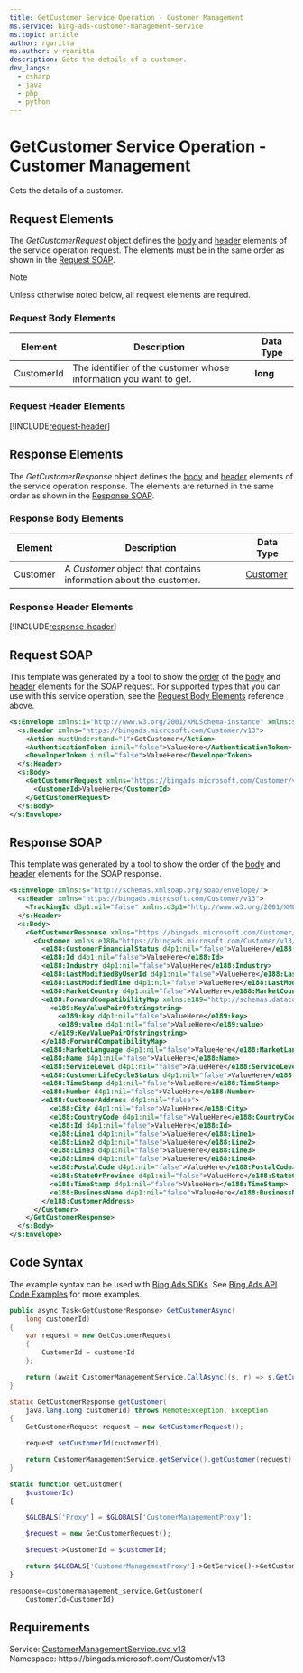 ```yaml
---
title: GetCustomer Service Operation - Customer Management
ms.service: bing-ads-customer-management-service
ms.topic: article
author: rgaritta
ms.author: v-rgaritta
description: Gets the details of a customer.
dev_langs: 
  - csharp
  - java
  - php
  - python
---
```

# GetCustomer Service Operation - Customer Management
Gets the details of a customer.

## <a name="request"></a>Request Elements
The *GetCustomerRequest* object defines the [body](#request-body) and [header](#request-header) elements of the service operation request. The elements must be in the same order as shown in the [Request SOAP](#request-soap). 

> [!NOTE]
> Unless otherwise noted below, all request elements are required.

### <a name="request-body"></a>Request Body Elements

|Element|Description|Data Type|
|-----------|---------------|-------------|
|<a name="customerid"></a>CustomerId|The identifier of the customer whose information you want to get.|**long**|

### <a name="request-header"></a>Request Header Elements
[!INCLUDE[request-header](./includes/request-header.md)]

## <a name="response"></a>Response Elements
The *GetCustomerResponse* object defines the [body](#response-body) and [header](#response-header) elements of the service operation response. The elements are returned in the same order as shown in the [Response SOAP](#response-soap).

### <a name="response-body"></a>Response Body Elements

|Element|Description|Data Type|
|-----------|---------------|-------------|
|<a name="customer"></a>Customer|A *Customer* object that contains information about the customer.|[Customer](customer.md)|

### <a name="response-header"></a>Response Header Elements
[!INCLUDE[response-header](./includes/response-header.md)]

## <a name="request-soap"></a>Request SOAP
This template was generated by a tool to show the [order](../guides/services-protocol.md#element-order) of the [body](#request-body) and [header](#request-header) elements for the SOAP request. For supported types that you can use with this service operation, see the [Request Body Elements](#request-body) reference above.

```xml
<s:Envelope xmlns:i="http://www.w3.org/2001/XMLSchema-instance" xmlns:s="http://schemas.xmlsoap.org/soap/envelope/">
  <s:Header xmlns="https://bingads.microsoft.com/Customer/v13">
    <Action mustUnderstand="1">GetCustomer</Action>
    <AuthenticationToken i:nil="false">ValueHere</AuthenticationToken>
    <DeveloperToken i:nil="false">ValueHere</DeveloperToken>
  </s:Header>
  <s:Body>
    <GetCustomerRequest xmlns="https://bingads.microsoft.com/Customer/v13">
      <CustomerId>ValueHere</CustomerId>
    </GetCustomerRequest>
  </s:Body>
</s:Envelope>
```

## <a name="response-soap"></a>Response SOAP
This template was generated by a tool to show the order of the [body](#response-body) and [header](#response-header) elements for the SOAP response.

```xml
<s:Envelope xmlns:s="http://schemas.xmlsoap.org/soap/envelope/">
  <s:Header xmlns="https://bingads.microsoft.com/Customer/v13">
    <TrackingId d3p1:nil="false" xmlns:d3p1="http://www.w3.org/2001/XMLSchema-instance">ValueHere</TrackingId>
  </s:Header>
  <s:Body>
    <GetCustomerResponse xmlns="https://bingads.microsoft.com/Customer/v13">
      <Customer xmlns:e188="https://bingads.microsoft.com/Customer/v13/Entities" d4p1:nil="false" xmlns:d4p1="http://www.w3.org/2001/XMLSchema-instance">
        <e188:CustomerFinancialStatus d4p1:nil="false">ValueHere</e188:CustomerFinancialStatus>
        <e188:Id d4p1:nil="false">ValueHere</e188:Id>
        <e188:Industry d4p1:nil="false">ValueHere</e188:Industry>
        <e188:LastModifiedByUserId d4p1:nil="false">ValueHere</e188:LastModifiedByUserId>
        <e188:LastModifiedTime d4p1:nil="false">ValueHere</e188:LastModifiedTime>
        <e188:MarketCountry d4p1:nil="false">ValueHere</e188:MarketCountry>
        <e188:ForwardCompatibilityMap xmlns:e189="http://schemas.datacontract.org/2004/07/System.Collections.Generic" d4p1:nil="false">
          <e189:KeyValuePairOfstringstring>
            <e189:key d4p1:nil="false">ValueHere</e189:key>
            <e189:value d4p1:nil="false">ValueHere</e189:value>
          </e189:KeyValuePairOfstringstring>
        </e188:ForwardCompatibilityMap>
        <e188:MarketLanguage d4p1:nil="false">ValueHere</e188:MarketLanguage>
        <e188:Name d4p1:nil="false">ValueHere</e188:Name>
        <e188:ServiceLevel d4p1:nil="false">ValueHere</e188:ServiceLevel>
        <e188:CustomerLifeCycleStatus d4p1:nil="false">ValueHere</e188:CustomerLifeCycleStatus>
        <e188:TimeStamp d4p1:nil="false">ValueHere</e188:TimeStamp>
        <e188:Number d4p1:nil="false">ValueHere</e188:Number>
        <e188:CustomerAddress d4p1:nil="false">
          <e188:City d4p1:nil="false">ValueHere</e188:City>
          <e188:CountryCode d4p1:nil="false">ValueHere</e188:CountryCode>
          <e188:Id d4p1:nil="false">ValueHere</e188:Id>
          <e188:Line1 d4p1:nil="false">ValueHere</e188:Line1>
          <e188:Line2 d4p1:nil="false">ValueHere</e188:Line2>
          <e188:Line3 d4p1:nil="false">ValueHere</e188:Line3>
          <e188:Line4 d4p1:nil="false">ValueHere</e188:Line4>
          <e188:PostalCode d4p1:nil="false">ValueHere</e188:PostalCode>
          <e188:StateOrProvince d4p1:nil="false">ValueHere</e188:StateOrProvince>
          <e188:TimeStamp d4p1:nil="false">ValueHere</e188:TimeStamp>
          <e188:BusinessName d4p1:nil="false">ValueHere</e188:BusinessName>
        </e188:CustomerAddress>
      </Customer>
    </GetCustomerResponse>
  </s:Body>
</s:Envelope>
```

## <a name="example"></a>Code Syntax
The example syntax can be used with [Bing Ads SDKs](../guides/client-libraries.md). See [Bing Ads API Code Examples](../guides/code-examples.md) for more examples.
```csharp
public async Task<GetCustomerResponse> GetCustomerAsync(
	long customerId)
{
	var request = new GetCustomerRequest
	{
		CustomerId = customerId
	};

	return (await CustomerManagementService.CallAsync((s, r) => s.GetCustomerAsync(r), request));
}
```
```java
static GetCustomerResponse getCustomer(
	java.lang.Long customerId) throws RemoteException, Exception
{
	GetCustomerRequest request = new GetCustomerRequest();

	request.setCustomerId(customerId);

	return CustomerManagementService.getService().getCustomer(request);
}
```
```php
static function GetCustomer(
	$customerId)
{

	$GLOBALS['Proxy'] = $GLOBALS['CustomerManagementProxy'];

	$request = new GetCustomerRequest();

	$request->CustomerId = $customerId;

	return $GLOBALS['CustomerManagementProxy']->GetService()->GetCustomer($request);
}
```
```python
response=customermanagement_service.GetCustomer(
	CustomerId=CustomerId)
```

## Requirements
Service: [CustomerManagementService.svc v13](https://clientcenter.api.bingads.microsoft.com/Api/CustomerManagement/v13/CustomerManagementService.svc)  
Namespace: https\://bingads.microsoft.com/Customer/v13  

